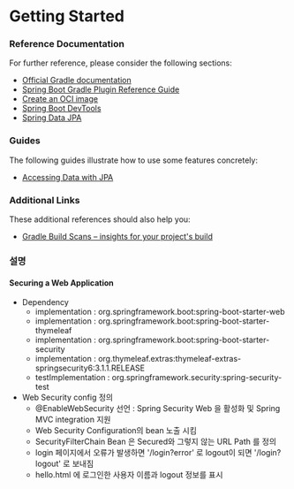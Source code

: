 # Getting Started

### Reference Documentation

For further reference, please consider the following sections:

* [Official Gradle documentation](https://docs.gradle.org)
* [Spring Boot Gradle Plugin Reference Guide](https://docs.spring.io/spring-boot/docs/2.7.6/gradle-plugin/reference/html/)
* [Create an OCI image](https://docs.spring.io/spring-boot/docs/2.7.6/gradle-plugin/reference/html/#build-image)
* [Spring Boot DevTools](https://docs.spring.io/spring-boot/docs/2.7.6/reference/htmlsingle/#using.devtools)
* [Spring Data JPA](https://docs.spring.io/spring-boot/docs/2.7.6/reference/htmlsingle/#data.sql.jpa-and-spring-data)

### Guides

The following guides illustrate how to use some features concretely:

* [Accessing Data with JPA](https://spring.io/guides/gs/accessing-data-jpa/)

### Additional Links

These additional references should also help you:

* [Gradle Build Scans – insights for your project's build](https://scans.gradle.com#gradle)

### 설명
#### Securing a Web Application
- Dependency
  - implementation : org.springframework.boot:spring-boot-starter-web
  - implementation : org.springframework.boot:spring-boot-starter-thymeleaf
  - implementation : org.springframework.boot:spring-boot-starter-security
  - implementation : org.thymeleaf.extras:thymeleaf-extras-springsecurity6:3.1.1.RELEASE
  - testImplementation : org.springframework.security:spring-security-test
- Web Security config 정의 
  - @EnableWebSecurity 선언 : Spring Security Web 을 활성화 및 Spring MVC integration 지원
  - Web Security Configuration의 bean 노출 시킴
  - SecurityFilterChain Bean 은 Secured와 그렇지 않는 URL Path 를 정의 
  - login 페이지에서 오류가 발생하면 '/login?error' 로 logout이 되면 '/login?logout' 로 보내짐
  - hello.html 에 로그인한 사용자 이름과 logout 정보를 표시